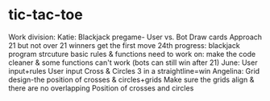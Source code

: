 # tic-tac-toe

Work division: 
Katie: Blackjack pregame-
    User vs. Bot Draw cards
    Approach 21 but not over 21 
    winners get the first move 
24th progress:
    blackjack program strcuture
    basic rules & functions
    need to work on: make the code cleaner & some functions can't work (bots can still win after 21)
June: User input+rules
    User input Cross & Circles 
    3 in a straightline=win 
Angelina: Grid design-the position of crosses & circles+grids
    Make sure the grids align & there are no overlapping 
    Position of crosses and circles 